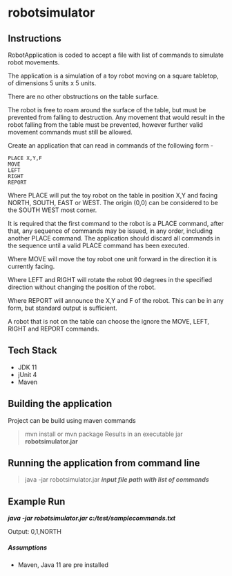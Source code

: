 # robotsimulator

## Instructions
RobotApplication is coded to accept a file with list of commands to simulate robot movements.

The application is a simulation of a toy robot moving on a square
tabletop, of dimensions 5 units x 5 units.

There are no other obstructions on the table surface.

The robot is free to roam around the surface of the table, but must be
prevented from falling to destruction.  Any movement that would result
in the robot falling from the table must be prevented, however further
valid movement commands must still be allowed.

Create an application that can read in commands of the following form -

    PLACE X,Y,F
    MOVE
    LEFT
    RIGHT
    REPORT

Where PLACE will put the toy robot on the table in position X,Y and
facing NORTH, SOUTH, EAST or WEST.  The origin (0,0) can be considered to
be the SOUTH WEST most corner.

It is required that the first command to the robot is a PLACE command,
after that, any sequence of commands may be issued, in any order, including
another PLACE command.  The application should discard all commands in
the sequence until a valid PLACE command has been executed.

Where MOVE will move the toy robot one unit forward in the direction
it is currently facing.

Where LEFT and RIGHT will rotate the robot 90 degrees in the specified
direction without changing the position of the robot.

Where REPORT will announce the X,Y and F of the robot.  This can be
in any form, but standard output is sufficient.

A robot that is not on the table can choose the ignore the MOVE, LEFT,
RIGHT and REPORT commands.

## Tech Stack
* JDK 11
* jUnit 4
* Maven

## Building the application
Project can be build using maven commands
> mvn install or mvn package 
> Results in an executable jar **robotsimulator.jar**

## Running the application from command line
> java -jar robotsimulator.jar ___input file path with list of commands___

## Example Run 
___java -jar robotsimulator.jar c:/test/samplecommands.txt___

Output:
0,1,NORTH

##### Assumptions
- Maven, Java 11 are pre installed
